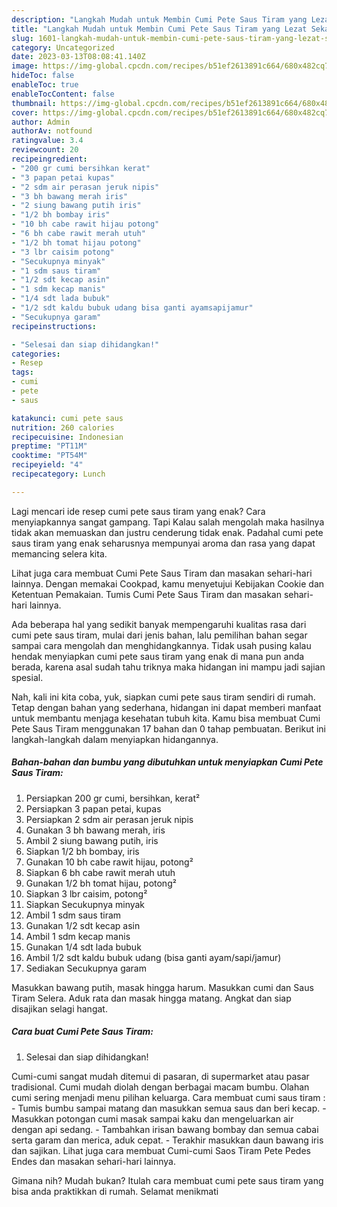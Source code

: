 ```yaml
---
description: "Langkah Mudah untuk Membin Cumi Pete Saus Tiram yang Lezat Sekali"
title: "Langkah Mudah untuk Membin Cumi Pete Saus Tiram yang Lezat Sekali"
slug: 1601-langkah-mudah-untuk-membin-cumi-pete-saus-tiram-yang-lezat-sekali
category: Uncategorized
date: 2023-03-13T08:08:41.140Z
image: https://img-global.cpcdn.com/recipes/b51ef2613891c664/680x482cq70/cumi-pete-saus-tiram-foto-resep-utama.jpg
hideToc: false
enableToc: true
enableTocContent: false
thumbnail: https://img-global.cpcdn.com/recipes/b51ef2613891c664/680x482cq70/cumi-pete-saus-tiram-foto-resep-utama.jpg
cover: https://img-global.cpcdn.com/recipes/b51ef2613891c664/680x482cq70/cumi-pete-saus-tiram-foto-resep-utama.jpg
author: Admin
authorAv: notfound
ratingvalue: 3.4
reviewcount: 20
recipeingredient:
- "200 gr cumi bersihkan kerat"
- "3 papan petai kupas"
- "2 sdm air perasan jeruk nipis"
- "3 bh bawang merah iris"
- "2 siung bawang putih iris"
- "1/2 bh bombay iris"
- "10 bh cabe rawit hijau potong"
- "6 bh cabe rawit merah utuh"
- "1/2 bh tomat hijau potong"
- "3 lbr caisim potong"
- "Secukupnya minyak"
- "1 sdm saus tiram"
- "1/2 sdt kecap asin"
- "1 sdm kecap manis"
- "1/4 sdt lada bubuk"
- "1/2 sdt kaldu bubuk udang bisa ganti ayamsapijamur"
- "Secukupnya garam"
recipeinstructions:

- "Selesai dan siap dihidangkan!"
categories:
- Resep
tags:
- cumi
- pete
- saus

katakunci: cumi pete saus 
nutrition: 260 calories
recipecuisine: Indonesian
preptime: "PT11M"
cooktime: "PT54M"
recipeyield: "4"
recipecategory: Lunch

---
```



Lagi mencari ide resep cumi pete saus tiram yang enak? Cara menyiapkannya sangat gampang. Tapi Kalau salah mengolah maka hasilnya tidak akan memuaskan dan justru cenderung tidak enak. Padahal cumi pete saus tiram yang enak seharusnya mempunyai aroma dan rasa yang dapat memancing selera kita.


Lihat juga cara membuat Cumi Pete Saus Tiram dan masakan sehari-hari lainnya. Dengan memakai Cookpad, kamu menyetujui Kebijakan Cookie dan Ketentuan Pemakaian. Tumis Cumi Pete Saus Tiram dan masakan sehari-hari lainnya.

Ada beberapa hal yang sedikit banyak mempengaruhi kualitas rasa dari cumi pete saus tiram, mulai dari jenis bahan, lalu pemilihan bahan segar sampai cara mengolah dan menghidangkannya. Tidak usah pusing kalau hendak menyiapkan cumi pete saus tiram yang enak di mana pun anda berada, karena asal sudah tahu triknya maka hidangan ini mampu jadi sajian spesial.


Nah, kali ini kita coba, yuk, siapkan cumi pete saus tiram sendiri di rumah. Tetap dengan bahan yang sederhana, hidangan ini dapat memberi manfaat untuk membantu menjaga kesehatan tubuh kita. Kamu bisa membuat Cumi Pete Saus Tiram menggunakan 17 bahan dan 0 tahap pembuatan. Berikut ini langkah-langkah dalam menyiapkan hidangannya.

<!--inarticleads1-->

##### Bahan-bahan dan bumbu yang dibutuhkan untuk menyiapkan Cumi Pete Saus Tiram:

1. Persiapkan 200 gr cumi, bersihkan, kerat²
1. Persiapkan 3 papan petai, kupas
1. Persiapkan 2 sdm air perasan jeruk nipis
1. Gunakan 3 bh bawang merah, iris
1. Ambil 2 siung bawang putih, iris
1. Siapkan 1/2 bh bombay, iris
1. Gunakan 10 bh cabe rawit hijau, potong²
1. Siapkan 6 bh cabe rawit merah utuh
1. Gunakan 1/2 bh tomat hijau, potong²
1. Siapkan 3 lbr caisim, potong²
1. Siapkan Secukupnya minyak
1. Ambil 1 sdm saus tiram
1. Gunakan 1/2 sdt kecap asin
1. Ambil 1 sdm kecap manis
1. Gunakan 1/4 sdt lada bubuk
1. Ambil 1/2 sdt kaldu bubuk udang (bisa ganti ayam/sapi/jamur)
1. Sediakan Secukupnya garam


Masukkan bawang putih, masak hingga harum. Masukkan cumi dan Saus Tiram Selera. Aduk rata dan masak hingga matang. Angkat dan siap disajikan selagi hangat. 

<!--inarticleads2-->

##### Cara buat Cumi Pete Saus Tiram:


1. Selesai dan siap dihidangkan!

Cumi-cumi sangat mudah ditemui di pasaran, di supermarket atau pasar tradisional. Cumi mudah diolah dengan berbagai macam bumbu. Olahan cumi sering menjadi menu pilihan keluarga. Cara membuat cumi saus tiram : - Tumis bumbu sampai matang dan masukkan semua saus dan beri kecap. - Masukkan potongan cumi masak sampai kaku dan mengeluarkan air dengan api sedang. - Tambahkan irisan bawang bombay dan semua cabai serta garam dan merica, aduk cepat. - Terakhir masukkan daun bawang iris dan sajikan. Lihat juga cara membuat Cumi-cumi Saos Tiram Pete Pedes Endes dan masakan sehari-hari lainnya. 

Gimana nih? Mudah bukan? Itulah cara membuat cumi pete saus tiram yang bisa anda praktikkan di rumah. Selamat menikmati
